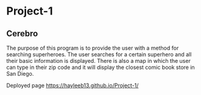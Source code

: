 # Project-1

## Cerebro

The purpose of this program is to provide the user with a method for searching superheroes. The user searches for a certain superhero and all their basic information is displayed. There is also a map in which the user can type in their zip code and it will display the closest comic book store in San Diego.

Deployed page https://hayleeb13.github.io/Project-1/
